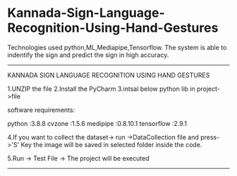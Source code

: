 # Kannada-Sign-Language-Recognition-Using-Hand-Gestures

Technologies used python,ML,Mediapipe,Tensorflow. The system is able to indentify the sign and predict the sign in high accuracy.


**********************************************************************************************************************
KANNADA SIGN LANGUAGE RECOGNITION USING HAND GESTURES

1.UNZIP the file 
2.Install the PyCharm
3.intsal below python lib in project->file

software requirements:

python :3.8.8
cvzone :1.5.6
medipipe :0.8.10.1
tensorflow :2.9.1

4.If you want to collect the dataset-> run ->DataCollection file
	and press->'S' Key the image will be saved in selected folder inside the code.

5.Run -> Test File -> The project will be executed

**********************************************************************************************************************
